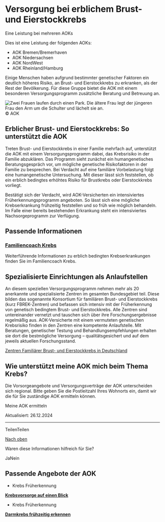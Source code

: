 # Versorgung bei erblichem Brust- und Eierstockkrebs

Eine Leistung bei mehreren AOKs

Dies ist eine Leistung der folgenden AOKs:

- AOK Bremen/Bremerhaven
- AOK Niedersachsen
- AOK NordWest
- AOK Rheinland/Hamburg

Einige Menschen haben aufgrund bestimmter genetischer Faktoren ein deutlich höheres Risiko, an Brust- und Eierstockkrebs zu erkranken, als der Rest der Bevölkerung. Für diese Gruppe bietet die AOK mit einem besonderen Versorgungsprogramm zusätzliche Beratung und Betreuung an.

![Zwei Frauen laufen durch einen Park. Die ältere Frau legt der jüngeren Frau den Arm um die Schulter und lächelt sie an.](https://www.aok.de/pk/magazin/cms/fileadmin/_processed_/8/3/csm_versorgung-erblicher-brust-eierstockkrebs_230ca5b213.jpg.webp)© AOK

## Erblicher Brust- und Eierstockkrebs: So unterstützt die AOK

Treten Brust- und Eierstockkrebs in einer Familie mehrfach auf, unterstützt die AOK mit einem Versorgungsprogramm dabei, das Krebsrisiko in der Familie abzuklären. Das Programm sieht zunächst ein humangenetisches Beratungsgespräch vor, um mögliche genetische Risikofaktoren in der Familie zu besprechen. Bei Verdacht auf eine familiäre Vorbelastung folgt eine humangenetische Untersuchung. Mit dieser lässt sich feststellen, ob ein erblich bedingtes erhöhtes Risiko für Brustkrebs oder Eierstockkrebs vorliegt.

Bestätigt sich der Verdacht, wird AOK-Versicherten ein intensiviertes Früherkennungsprogramm angeboten. So lässt sich eine mögliche Krebserkrankung frühzeitig feststellen und so früh wie möglich behandeln. Im Falle einer bereits bestehenden Erkrankung steht ein intensiviertes Nachsorgeprogramm zur Verfügung.

## Passende Informationen

### [Familiencoach Krebs](https://krebs.aok.de/wissen-ueber-krebs/was-krebs-foerdern-kann/vererbung/)

Weiterführende Informationen zu erblich bedingten Krebserkrankungen finden Sie im Familiencoach Krebs.

## Spezialisierte Einrichtungen als Anlaufstellen

An diesem speziellen Versorgungsprogramm nehmen mehr als 20 anerkannte und spezialisierte Zentren im gesamten Bundesgebiet teil. Diese bilden das sogenannte Konsortium für familiären Brust- und Eierstockkrebs (kurz FBREK-Zentren) und befassen sich intensiv mit der Früherkennung von genetisch bedingtem Brust- und Eierstockkrebs. Alle Zentren sind untereinander vernetzt und tauschen sich über ihre Forschungsergebnisse regelmäßig aus. AOK-Versicherte mit einem vermuteten genetischen Krebsrisiko finden in den Zentren eine kompetente Anlaufstelle. Mit Beratungen, genetischer Testung und Behandlungsempfehlungen erhalten sie dort die bestmögliche Versorgung – qualitätsgesichert und auf dem jeweils aktuellen Forschungsstand.

[Zentren Familiärer Brust- und Eierstockkrebs in Deutschland](https://www.konsortium-familiaerer-brustkrebs.de/das-konsortium/zentren-des-konsortiums/)

## Wie unterstützt meine AOK mich beim Thema Krebs?

Die Vorsorgeangebote und Versorgungsverträge der AOK unterscheiden sich regional. Bitte geben Sie die Postleitzahl Ihres Wohnorts ein, damit wir die für Sie zuständige AOK ermitteln können.

Meine AOK ermitteln

Aktualisiert: 26.12.2024

* * *

TeilenTeilen

[Nach oben](https://www.aok.de/pk/leistungen/krebsvorsorge-frueherkennung/erblicher-brust-eierstock-krebs/#main-content)

Waren diese Informationen hilfreich für Sie?

JaNein

## Passende Angebote der AOK

- Krebs Früherkennung

[**Krebsvorsorge auf einen Blick**](https://www.aok.de/pk/leistungen/krebsvorsorge-frueherkennung/krebsvorsorge/)

- Krebs Früherkennung

[**Darmkrebs frühzeitig erkennen**](https://www.aok.de/pk/leistungen/krebsvorsorge-frueherkennung/darmkrebsvorsorge/)